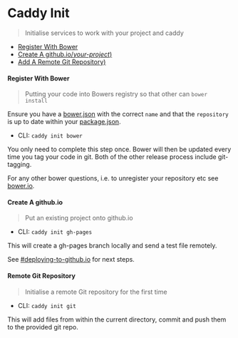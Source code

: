 # Caddy Init
> Initialise services to work with your project and caddy

 * [Register With Bower](#register-with-bower)
 * [Create A github.io/*your-project*)](#create-a-githubio)
 * [Add A Remote Git Repository)](#remote-git-repository)

#### Register With Bower

> Putting your code into Bowers registry so that other can `bower install`

Ensure you have a [bower.json](https://github.com/bower/bower.json-spec) with the correct `name` and that the `repository` is up to date within your [package.json](https://docs.npmjs.com/files/package.json).

 * CLI: `caddy init bower`

You only need to complete this step once.
Bower will then be updated every time you tag your code in git.
Both of the other release process include git-tagging.

For any other bower questions, i.e. to unregister your repository etc see [bower.io](http://bower.io/).

#### Create A github.io

> Put an existing project onto github.io

 * CLI: `caddy init gh-pages`

This will create a gh-pages branch locally and send a test file remotely.

See [#deploying-to-github.io](#deploying-to-github.io) for next steps.

#### Remote Git Repository

> Initialise a remote Git repository for the first time

 * CLI: `caddy init git`

This will add files from within the current directory, commit and push them to the provided git repo.

